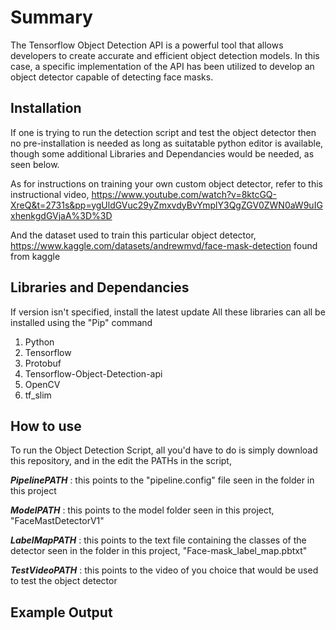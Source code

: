 # Summary 

The Tensorflow Object Detection API is a powerful tool that allows developers to create accurate and efficient object detection models. In this case, a specific implementation of the API has been utilized to develop an object detector capable of detecting face masks.

## Installation

If one is trying to run the detection script and test the object detector then no pre-installation is needed as long as suitatable python editor is available, though some additional Libraries and Dependancies would be needed, as seen below. 

As for instructions on training your own custom object detector, refer to this instructional video, https://www.youtube.com/watch?v=8ktcGQ-XreQ&t=2731s&pp=ygUldGVuc29yZmxvdyBvYmplY3QgZGV0ZWN0aW9uIGxhenkgdGVjaA%3D%3D

And the dataset used to train this particular object detector, https://www.kaggle.com/datasets/andrewmvd/face-mask-detection 
found from kaggle


## Libraries and Dependancies
If version isn't specified, install the latest update
All these libraries can all be installed using the "Pip" command

1. Python 
2. Tensorflow
3. Protobuf
4. Tensorflow-Object-Detection-api
5. OpenCV
6. tf_slim


## How to use 

To run the Object Detection Script, all you'd have to do is simply download this repository, and in the edit the PATHs in the script, 

***PipelinePATH*** : this points to the "pipeline.config" file seen in the folder in this project

***ModelPATH*** : this points to the model folder seen in this project, "FaceMastDetectorV1"

***LabelMapPATH*** : this points to the text file containing the classes of the detector seen in the folder in this project, "Face-mask_label_map.pbtxt"

***TestVideoPATH*** : this points to the video of you choice that would be used to test the object detector


## Example Output





